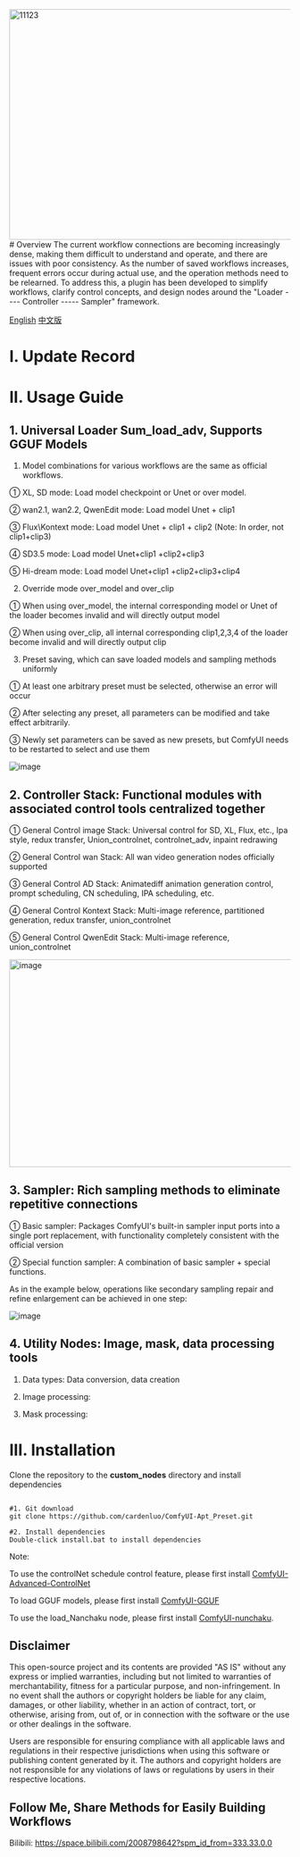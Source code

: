 

<img width="6085" height="413" alt="11123" src="https://github.com/user-attachments/assets/87d0f55b-c3bb-4621-862d-8f65f83815a2" />
# Overview
The current workflow connections are becoming increasingly dense, making them difficult to understand and operate, and there are issues with poor consistency. As the number of saved workflows increases, frequent errors occur during actual use, and the operation methods need to be relearned. To address this, a plugin has been developed to simplify workflows, clarify control concepts, and design nodes around the "Loader ---- Controller ----- Sampler" framework.

<a href="./README.md">English</a>     <a href="./README.ZH.md">中文版</a>


# I. Update Record

# II. Usage Guide

## 1. Universal Loader Sum_load_adv, Supports GGUF Models

1) Model combinations for various workflows are the same as official workflows.

① XL, SD mode: Load model checkpoint or Unet or over model.

② wan2.1, wan2.2, QwenEdit mode: Load model Unet + clip1

③ Flux\Kontext mode: Load model Unet + clip1 + clip2 (Note: In order, not clip1+clip3)

④ SD3.5 mode: Load model Unet+clip1 +clip2+clip3

⑤ Hi-dream mode: Load model Unet+clip1 +clip2+clip3+clip4

2) Override mode over_model and over_clip

① When using over_model, the internal corresponding model or Unet of the loader becomes invalid and will directly output model

② When using over_clip, all internal corresponding clip1,2,3,4 of the loader become invalid and will directly output clip

3) Preset saving, which can save loaded models and sampling methods uniformly

① At least one arbitrary preset must be selected, otherwise an error will occur

② After selecting any preset, all parameters can be modified and take effect arbitrarily.

③ Newly set parameters can be saved as new presets, but ComfyUI needs to be restarted to select and use them

![image](https://github.com/user-attachments/assets/c937203d-6ada-4b58-a882-512290e30dcd)

## 2. Controller Stack: Functional modules with associated control tools centralized together

① General Control image Stack: Universal control for SD, XL, Flux, etc., Ipa style, redux transfer, Union_controlnet, controlnet_adv, inpaint redrawing

② General Control wan Stack: All wan video generation nodes officially supported

③ General Control AD Stack: Animatediff animation generation control, prompt scheduling, CN scheduling, IPA scheduling, etc.

④ General Control Kontext Stack: Multi-image reference, partitioned generation, redux transfer, union_controlnet

⑤ General Control QwenEdit Stack: Multi-image reference, union_controlnet

<img width="1612" height="372" alt="image" src="https://github.com/user-attachments/assets/fa16c55f-d875-421a-badc-ffcf015860e5" />

## 3. Sampler: Rich sampling methods to eliminate repetitive connections

① Basic sampler: Packages ComfyUI's built-in sampler input ports into a single port replacement, with functionality completely consistent with the official version

② Special function sampler: A combination of basic sampler + special functions.

As in the example below, operations like secondary sampling repair and refine enlargement can be achieved in one step:

![image](https://github.com/user-attachments/assets/0c62a1f7-e92f-41bc-a6fb-447b3cc7ea48)

## 4. Utility Nodes: Image, mask, data processing tools

1. Data types: Data conversion, data creation

2. Image processing:

3. Mask processing:

# III. Installation
Clone the repository to the **custom_nodes** directory and install dependencies

```

#1. Git download
git clone https://github.com/cardenluo/ComfyUI-Apt_Preset.git

#2. Install dependencies
Double-click install.bat to install dependencies

```

Note:

To use the controlNet schedule control feature, please first install [ComfyUI-Advanced-ControlNet](https://github.com/Kosinkadink/ComfyUI-Advanced-ControlNet)

To load GGUF models, please first install [ComfyUI-GGUF](https://github.com/city96/ComfyUI-GGUF)

To use the load_Nanchaku node, please first install [ComfyUI-nunchaku](https://github.com/nunchaku-tech/ComfyUI-nunchaku).

## Disclaimer
This open-source project and its contents are provided "AS IS" without any express or implied warranties, including but not limited to warranties of merchantability, fitness for a particular purpose, and non-infringement. In no event shall the authors or copyright holders be liable for any claim, damages, or other liability, whether in an action of contract, tort, or otherwise, arising from, out of, or in connection with the software or the use or other dealings in the software.

Users are responsible for ensuring compliance with all applicable laws and regulations in their respective jurisdictions when using this software or publishing content generated by it. The authors and copyright holders are not responsible for any violations of laws or regulations by users in their respective locations.

## Follow Me, Share Methods for Easily Building Workflows
Bilibili: https://space.bilibili.com/2008798642?spm_id_from=333.33.0.0